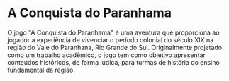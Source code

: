 # A Conquista do Paranhama
O jogo "A Conquista do Paranhama" é uma aventura que proporciona ao jogador a experiência de vivenciar o período colonial do século XIX na região do Vale do Paranhana, Rio Grande do Sul. 
Originalmente projetado como um trabalho acadêmico, o jogo tem como objetivo apresentar conteúdos históricos, de forma lúdica, para turmas de história do ensino fundamental da região.
